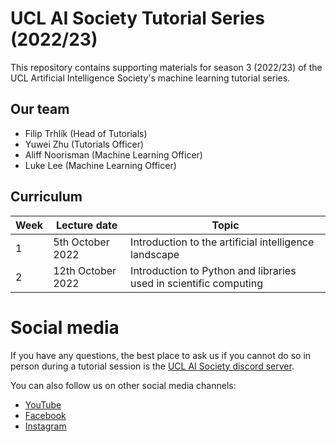 # UCL AI Society Tutorial Series (2022/23)

This repository contains supporting materials for season 3 (2022/23) of the UCL Artificial Intelligence Society's machine learning tutorial series.

## Our team

- Filip Trhlík (Head of Tutorials)
- Yuwei Zhu (Tutorials Officer)
- Aliff Noorisman (Machine Learning Officer)
- Luke Lee (Machine Learning Officer)

## Curriculum

| Week | Lecture date | Topic |
| ---- | ------------ | ----- |
| 1    | 5th October 2022 | Introduction to the artificial intelligence landscape |
| 2    | 12th October 2022 | Introduction to Python and libraries used in scientific computing |

# Social media

If you have any questions, the best place to ask us if you cannot do so in person during a tutorial session is the [UCL AI Society discord server](https://discord.gg/Hh9EVw2RGP).

You can also follow us on other social media channels:
- [YouTube](https://www.youtube.com/channel/UC-5Whp878nPjOqKaL0tsDoA)
- [Facebook](https://www.facebook.com/AISoc.ucl)
- [Instagram](https://www.instagram.com/p/CUxvALApRFL/)
